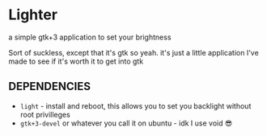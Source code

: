 # Lighter

a simple gtk+3 application to set your brightness

Sort of suckless, except that it's gtk so yeah. it's just a little application I've made to see if it's worth it to get into gtk

## DEPENDENCIES

 - `light` - install and reboot, this allows you to set you backlight without root privilleges
 - `gtk+3-devel` or whatever you call it on ubuntu - idk I use void :sunglasses:
